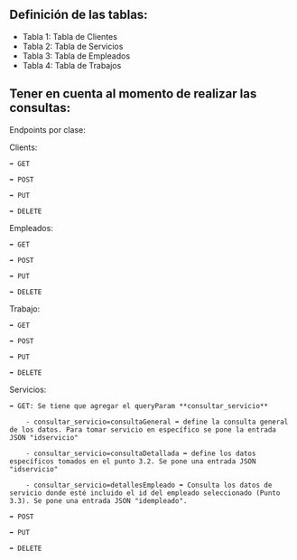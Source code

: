 ## Definición de las tablas:

- Tabla 1: Tabla de Clientes
- Tabla 2: Tabla de Servicios
- Tabla 3: Tabla de Empleados
- Tabla 4: Tabla de Trabajos

## Tener en cuenta al momento de realizar las consultas:

Endpoints por clase:

Clients:
```
➡️ GET

➡️ POST

➡️ PUT

➡️ DELETE
```

Empleados:
```
➡️ GET

➡️ POST

➡️ PUT

➡️ DELETE
```

Trabajo:
```
➡️ GET

➡️ POST

➡️ PUT

➡️ DELETE
```

Servicios:
```
➡️ GET: Se tiene que agregar el queryParam **consultar_servicio**

    - consultar_servicio=consultaGeneral ➡️ define la consulta general de los datos. Para tomar servicio en específico se pone la entrada JSON "idservicio"

    - consultar_servicio=consultaDetallada ➡️ define los datos específicos tomados en el punto 3.2. Se pone una entrada JSON "idservicio"

    - consultar_servicio=detallesEmpleado ➡️ Consulta los datos de servicio donde esté incluido el id del empleado seleccionado (Punto 3.3). Se pone una entrada JSON "idempleado".

➡️ POST

➡️ PUT

➡️ DELETE
```